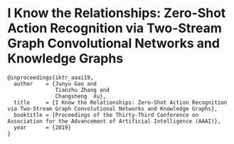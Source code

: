 # I Know the Relationships: Zero-Shot Action Recognition via Two-Stream Graph Convolutional Networks and Knowledge Graphs

```
@inproceedings{iktr_aaai19,
  author    = {Junyu Gao and
               Tianzhu Zhang and
               Changsheng  Xu},
  title     = {I Know the Relationships: Zero-Shot Action Recognition via Two-Stream Graph Convolutional Networks and Knowledge Graphs},
  booktitle = {Proceedings of the Thirty-Third Conference on Association for the Advancement of Artificial Intelligence (AAAI)},
  year      = {2019}
}
```
